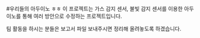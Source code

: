 #우리들의 아두이노
ㅎㅎ
이 프로젝트는 가스 감지 센서, 불빛 감지 센서를 이용한 아두이노를 통해 여러 방안으로 수정하는 프로젝트입니다.  

팀 활동을 하시는 분들은 보고서 파일 보내주시면 정리해 올려놓도록 하겠습니다. 
